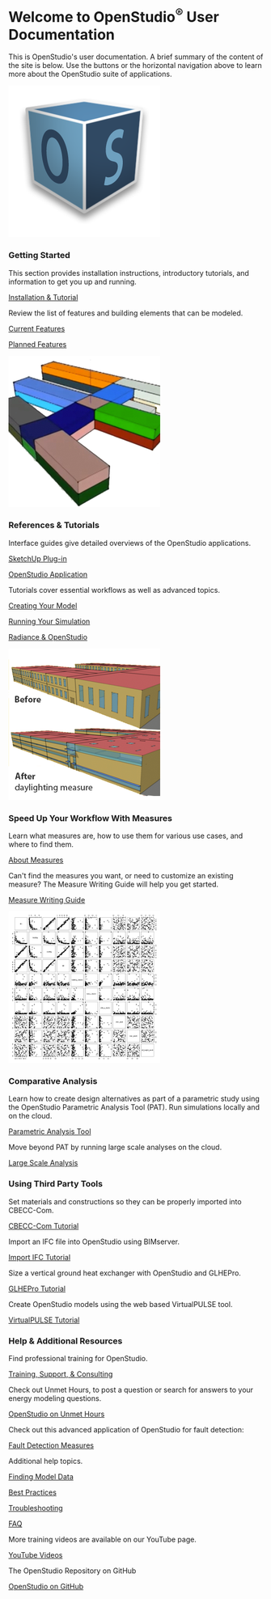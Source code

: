 <h1>Welcome to OpenStudio<sup>&reg;</sup> User Documentation</h1>
<p>This is OpenStudio's user documentation. A brief summary of the content of the site is below. Use the buttons or the horizontal navigation above to learn more about the OpenStudio suite of applications.</p>
<div class="container-fluid">
  <div class="row">
    <div class="col-sm-6 col-md-4">
      <div class="thumbnail"> <img src="img/os_thumb.png" alt="OpenStudio Logo">
        <div class="caption">
          <h3>Getting Started</h3>
          <p>This section provides installation instructions, introductory tutorials, and information to get you up and running.</p>
          <p><a href="getting_started/getting_started.md" class="btn btn-primary" role="button">Installation &amp; Tutorial</a></p>
          <p>Review the list of features and building elements that can be modeled.</p>
          <p><a href="getting_started/features.md" class="btn btn-primary" role="button">Current Features</a></p>
          <p><a href="getting_started/roadmap.md" class="btn btn-primary" role="button">Planned Features</a></p>
        </div>
      </div>
    </div>
    <div class="col-sm-6 col-md-4">
      <div class="thumbnail"> <img src="img/model_thumb.png" alt="Openstudio Model Image">
        <div class="caption">
          <h3>References &amp; Tutorials</h3>
          <p>Interface guides give detailed overviews of the OpenStudio applications.</p>
          <p><a href="reference/sketchup_plugin_interface.md" class="btn btn-primary" role="button">SketchUp Plug-in</a></p>
          <p><a href="reference/openstudio_application_interface.md" class="btn btn-primary" role="button">OpenStudio Application</a></p>
          <p>Tutorials cover essential workflows as well as advanced topics.</p>
          <p><a href="tutorials/creating_your_model.md" class="btn btn-primary" role="button">Creating Your Model</a></p>
          <p><a href="tutorials/running_your_simulation.md" class="btn btn-primary" role="button">Running Your Simulation</a></p>
          <p><a href="tutorials/radiance_tutorial.md" class="btn btn-primary" role="button">Radiance &amp; OpenStudio</a></p>
        </div>
      </div>
    </div>
    <div class="col-sm-6 col-md-4">
      <div class="thumbnail"> <img src="img/measures_thumb.png" alt="Daylighting Measure Example">
        <div class="caption">
          <h3>Speed Up Your Workflow With Measures</h3>
          <p>Learn what measures are, how to use them for various use cases, and where to find them.</p>
          <p><a href="getting_started/about_measures.md" class="btn btn-primary" role="button">About Measures</a></p>
          <p>Can't find the measures you want, or need to customize an existing measure? The Measure Writing Guide will help you get started.</p>
          <p><a href="reference/measure_writing_guide.md" class="btn btn-primary" role="button">Measure Writing Guide</a></p>
        </div>
      </div>
    </div>
  </div>
</div>

<div class="container-fluid">
  <div class="row">
    <div class="col-md-4">
      <div class="thumbnail"> <img src="img/comparative_thumb.png" alt="Analysis Charts">
        <div class="caption">
          <h3>Comparative Analysis</h3>
          <p>Learn how to create design alternatives as part of a parametric study using the OpenStudio Parametric Analysis Tool (PAT). Run simulations locally and on the cloud.</p>
          <p><a href="reference/parametric_studies.md" class="btn btn-primary" role="button">Parametric Analysis Tool</a></p>
          <p>Move beyond PAT by running large scale analyses on the cloud.</p>
          <p><a href="tutorials/large_scale_analysis.md" class="btn btn-primary" role="button">Large Scale Analysis</a></p>
        </div>
      </div>
    </div>
    <div class="col-md-4">
      <div class="thumbnail"> 
        <div class="caption">
          <h3>Using Third Party Tools</h3>
          <p> Set materials and constructions so they can be properly imported into CBECC-Com.</p> 
          <p><a href="tutorials/tutorial_cbecc_materials/" class="btn btn-primary" role="button">CBECC-Com Tutorial</a></p>
          <p>Import an IFC file into OpenStudio using BIMserver. </p>
          <p><a href="tutorials/tutorial_ifcimport.md" class="btn btn-primary" role="button">Import IFC Tutorial</a></p>
          <p>Size a vertical ground heat exchanger with OpenStudio and GLHEPro.</p>
          <p><a href="tutorials/tutorial_glhepro.md" class="btn btn-primary" role="button">GLHEPro Tutorial</a></p>
          <p>Create OpenStudio models using the web based VirtualPULSE tool.</p>
          <p><a href="tutorials/tutorial_virtual_pulse.md" class="btn btn-primary" role="button">VirtualPULSE Tutorial</a></p>
        </div>
      </div>
    </div>
    <div class="col-md-4">
      <div class="thumbnail">
        <div class="caption">
          <h3>Help &amp; Additional Resources</h3>
          <p>Find professional training for OpenStudio.</p>
          <p><a href="help/training.md" class="btn btn-primary" role="button">Training, Support, &amp; Consulting</a></p>
           <p>Check out Unmet Hours, to post a question or search for answers to your energy modeling questions.</p>
          <p><a href="https://unmethours.com/questions/scope:all/sort:activity-desc/tags:openstudio/" class="btn btn-primary" role="button">OpenStudio on Unmet Hours</a></p>
          <p>Check out this advanced application of OpenStudio for fault detection:</p>
          <p><a href="https://github.com/NREL/OpenStudio-fault-models" class="btn btn-primary" role="button">Fault Detection Measures </a>
          <p>Additional help topics.</p>
          <p><a href="help/finding_model_data.md" class="btn btn-primary" role="button">Finding Model Data</a></p>
          <p><a href="help/best_practices.md" class="btn btn-primary" role="button">Best Practices</a></p>
          <p><a href="help/troubleshooting.md" class="btn btn-primary" role="button">Troubleshooting</a></p>
          <p><a href="help/faq.md" class="btn btn-primary" role="button">FAQ</a></p>
          <p>More training videos are available on our YouTube page.</p>
          <p><a href="http://www.youtube.com/channel/UC5NGj39XfJkhYUfCtKr-r_w/questions/" class="btn btn-primary" role="button">YouTube Videos</a></p>
          <p>The OpenStudio Repository on GitHub</p>
          <p><a href="http://github.com/NREL/OpenStudio" class="btn btn-primary" role="button">OpenStudio on GitHub</a></p>
        </div>
      </div>
    </div>
  </div>
</div>
